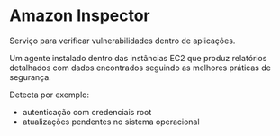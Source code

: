 # Amazon Inspector

Serviço para verificar vulnerabilidades dentro de aplicações.

Um agente instalado dentro das instâncias EC2 que produz relatórios detalhados com dados encontrados seguindo as melhores práticas de segurança.

Detecta por exemplo:

- autenticação com credenciais root
- atualizações pendentes no sistema operacional

  